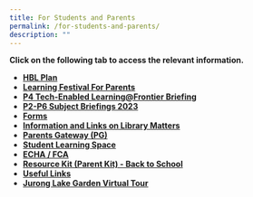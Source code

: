 ```yaml
---
title: For Students and Parents
permalink: /for-students-and-parents/
description: ""
---
```

<p><strong>Click on the following tab to access the relevant information.</strong></p>
<ul>
<li><strong><a href="/hbl-2/">HBL Plan</a></strong></li>
<li><strong><a href="/learning-festival-for-parents/">Learning Festival For Parents</a></strong></li>
<li><strong><a href="https://go.gov.sg/p4-tel2023" rel="noopener">P4 Tech-Enabled Learning@Frontier Briefing</a></strong></li>
<li><strong><a href="/subject-briefings-2023/">P2-P6 Subject Briefings 2023</a></strong></li>
<li><strong><a href="/forms/" rel="noopener">Forms</a></strong></li><li><strong><a href="/library-matters/" rel="noopener">Information and Links on Library Matters</a></strong></li>
<li><strong><a href="/parents-gateway/" rel="noopener">Parents Gateway (PG)</a></strong></li>
<li><strong><a href="/student-learning-space-sls/" rel="noopener">Student Learning Space</a></strong></li>
<li><strong><a href="/echa-fca-nomination-links/">ECHA / FCA</a></strong></li>
<li><strong><a href="/files/Resource-Kit-Parent-Kit-Back-to-School-Updated-final.pdf" rel="noopener">Resource Kit (Parent Kit) - Back to School</a></strong></li>
<li><strong><a href="/useful-links-for-parents-and-pupils/" rel="noopener">Useful Links</a></strong></li>
<li><strong><a href="/jurong-lake-garden-virtual-tour/">Jurong Lake Garden Virtual Tour</a></strong></li>
</ul>